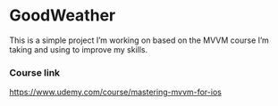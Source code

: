 # GoodWeather

This is a simple project I’m working on based on the MVVM course I’m taking and using to improve my skills.

### Course link
https://www.udemy.com/course/mastering-mvvm-for-ios
